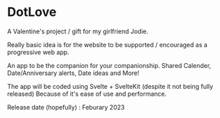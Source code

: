 # DotLove
A Valentine's project / gift for my girlfriend Jodie.

Really basic idea is for the website to be supported / encouraged as a progressive web app. 

An app to be the companion for your companionship. Shared Calender, Date/Anniversary alerts, Date ideas and More!

The app will be coded using Svelte + SvelteKit (despite it not being fully released) Because of it's ease of use and performance.

Release date (hopefully) : Feburary 2023
